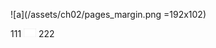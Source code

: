 ![a](/assets/ch02/pages_margin.png =192x102)

111 <img src="/assets/ch02/pages_margin.png" width="20px" >  222